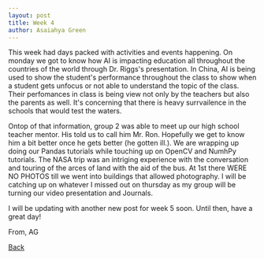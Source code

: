 ```yaml
---
layout: post
title: Week 4
author: Asaiahya Green
---
```


This week had days packed with activities and events happening. On monday we got to know how AI is impacting education all throughout the countries of the world through Dr. Riggs's presentation. In China, AI is being used to show the student's performance throughout the class to show when a student gets unfocus or not able to understand the topic of the class. Their perfomances in class is being view not only by the teachers but also the parents as well. It's concerning that there is heavy surrvailence in the schools that would test the waters. 

Ontop of that information, group 2 was able to meet up our high school teacher mentor. His told us to call him Mr. Ron. Hopefully we get to know him a bit better once he gets better (he gotten ill.). We are wrapping up doing our Pandas tutorials while touching up on OpenCV and NumhPy tutorials. The NASA trip was an intriging experience with the conversation and touring of the arces of land with the aid of the bus. At 1st there WERE NO PHOTOS till we went into buildings that allowed photography. I will be catching up on whatever I missed out on thursday as my group will be turning our video presentation and Journals. 

I will be updating with another new post for week 5 soon. Until then, have a great day!
  
  From, AG
  
[Back](./)
